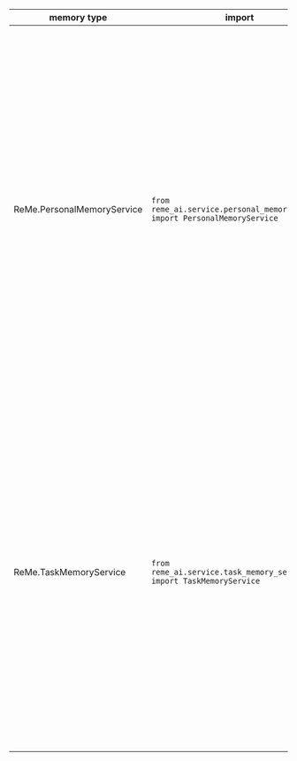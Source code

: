 <table style="width: 100%; table-layout: fixed;">
  <thead>
    <tr>
      <th style="width: 15%;">memory type</th>
      <th style="width: 20%;">import</th>
      <th style="width: 50%;">Desc</th>
      <th style="width: 15%;">Note</th>
    </tr>
  </thead>
  <tbody>
    <tr>
      <td>ReMe.PersonalMemoryService</td>
      <td><code>from reme_ai.service.personal_memory_service import PersonalMemoryService</code></td>
      <td>ReMe's personalized memory service (formerly MemoryScope) empowers you to generate, retrieve, and share customized memories. Leveraging advanced LLM, embedding, and vector store technologies, it builds a comprehensive memory system with intelligent, context- and time-aware memory management—seamlessly enabling you to configure and deploy powerful AI agents.</td>
      <td>https://github.com/modelscope/ReMe Need to configure environment variables: <code>FLOW_EMBEDDING_API_KEY</code>, <code>FLOW_EMBEDDING_BASE_URL</code>, <code>FLOW_LLM_API_KEY</code> and <code>FLOW_LLM_BASE_URL</code></td>
    </tr>
    <tr>
      <td>ReMe.TaskMemoryService</td>
      <td><code>from reme_ai.service.task_memory_service import TaskMemoryService</code></td>
      <td>ReMe's task-oriented memory service helps you efficiently manage and schedule task-related memories, enhancing both the accuracy and efficiency of task execution. Powered by LLM capabilities, it supports flexible creation, retrieval, update, and deletion of memories across diverse task scenarios—enabling you to effortlessly build and scale robust agent-based task systems.</td>
      <td>the same as <code>ReMe.PersonalMemoryService</code></td>
    </tr>
  </tbody>
</table>
